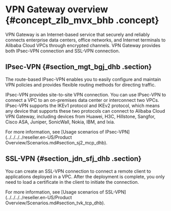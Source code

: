 # VPN Gateway overview {#concept_zlb_mvx_bhb .concept}

VPN Gateway is an Internet-based service that securely and reliably connects enterprise data centers, office networks, and Internet terminals to Alibaba Cloud VPCs through encrypted channels. VPN Gateway provides both IPsec-VPN connection and SSL-VPN connection.

## IPsec-VPN {#section_mgt_bgj_dhb .section}

The route-based IPsec-VPN enables you to easily configure and maintain VPN policies and provides flexible routing methods for directing traffic.

IPsec-VPN provides site-to-site VPN connection. You can use IPsec-VPN to connect a VPC to an on-premises data center or interconnect two VPCs. IPsec-VPN supports the IKEv1 protocol and IKEv2 protocol, which means any device that supports these two protocols can connect to Alibaba Cloud VPN Gateway, including devices from Huawei, H3C, Hillstone, Sangfor, Cisco ASA, Juniper, SonicWall, Nokia, IBM, and Ixia.

For more information, see [Usage scenarios of IPsec-VPN](../../../../reseller.en-US/Product Overview/Scenarios.md#section_sj2_mcp_dhb).

## SSL-VPN {#section_jdn_sfj_dhb .section}

You can create an SSL-VPN connection to connect a remote client to applications deployed in a VPC. After the deployment is complete, you only need to load a certificate in the client to initiate the connection.

For more information, see [Usage scenarios of SSL-VPN](../../../../reseller.en-US/Product Overview/Scenarios.md#section_tvk_tcp_dhb).

